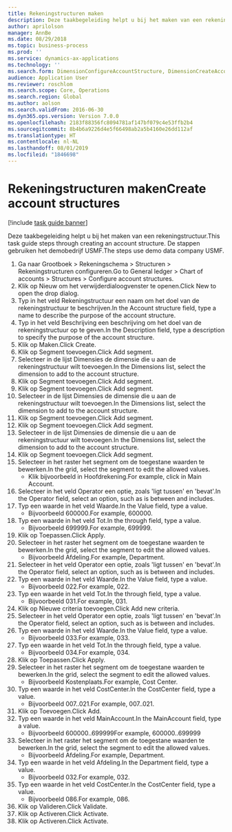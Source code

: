 ```yaml
---
title: Rekeningstructuren maken
description: Deze taakbegeleiding helpt u bij het maken van een rekeningstructuur.
author: aprilolson
manager: AnnBe
ms.date: 08/29/2018
ms.topic: business-process
ms.prod: ''
ms.service: dynamics-ax-applications
ms.technology: ''
ms.search.form: DimensionConfigureAccountStructure, DimensionCreateAccountStructure, DimensionHierarchyAddLevel, DimensionHierarchyConstraintActivate
audience: Application User
ms.reviewer: roschlom
ms.search.scope: Core, Operations
ms.search.region: Global
ms.author: aolson
ms.search.validFrom: 2016-06-30
ms.dyn365.ops.version: Version 7.0.0
ms.openlocfilehash: 2183f88356fc8094781af147bf079c4e53ffb2b4
ms.sourcegitcommit: 8b4b6a9226d4e5f66498ab2a5b4160e26dd112af
ms.translationtype: HT
ms.contentlocale: nl-NL
ms.lasthandoff: 08/01/2019
ms.locfileid: "1846698"
---
```

# <a name="create-account-structures"></a><span data-ttu-id="e592c-103">Rekeningstructuren maken</span><span class="sxs-lookup"><span data-stu-id="e592c-103">Create account structures</span></span>

[!include [task guide banner](../../includes/task-guide-banner.md)]

<span data-ttu-id="e592c-104">Deze taakbegeleiding helpt u bij het maken van een rekeningstructuur.</span><span class="sxs-lookup"><span data-stu-id="e592c-104">This task guide steps through creating an account structure.</span></span> <span data-ttu-id="e592c-105">De stappen gebruiken het demobedrijf USMF.</span><span class="sxs-lookup"><span data-stu-id="e592c-105">The steps use demo data company USMF.</span></span>

1. <span data-ttu-id="e592c-106">Ga naar Grootboek > Rekeningschema > Structuren > Rekeningstructuren configureren.</span><span class="sxs-lookup"><span data-stu-id="e592c-106">Go to General ledger > Chart of accounts > Structures > Configure account structures.</span></span>
2. <span data-ttu-id="e592c-107">Klik op Nieuw om het verwijderdialoogvenster te openen.</span><span class="sxs-lookup"><span data-stu-id="e592c-107">Click New to open the drop dialog.</span></span>
3. <span data-ttu-id="e592c-108">Typ in het veld Rekeningstructuur een naam om het doel van de rekeningstructuur te beschrijven.</span><span class="sxs-lookup"><span data-stu-id="e592c-108">In the Account structure field, type a name to describe the purpose of the account structure.</span></span>
4. <span data-ttu-id="e592c-109">Typ in het veld Beschrijving een beschrijving om het doel van de rekeningstructuur op te geven.</span><span class="sxs-lookup"><span data-stu-id="e592c-109">In the Description field, type a description to specify the purpose of the account structure.</span></span>
5. <span data-ttu-id="e592c-110">Klik op Maken.</span><span class="sxs-lookup"><span data-stu-id="e592c-110">Click Create.</span></span>
6. <span data-ttu-id="e592c-111">Klik op Segment toevoegen.</span><span class="sxs-lookup"><span data-stu-id="e592c-111">Click Add segment.</span></span>
7. <span data-ttu-id="e592c-112">Selecteer in de lijst Dimensies de dimensie die u aan de rekeningstructuur wilt toevoegen.</span><span class="sxs-lookup"><span data-stu-id="e592c-112">In the Dimensions list, select the dimension to add to the account structure.</span></span>
8. <span data-ttu-id="e592c-113">Klik op Segment toevoegen.</span><span class="sxs-lookup"><span data-stu-id="e592c-113">Click Add segment.</span></span>
9. <span data-ttu-id="e592c-114">Klik op Segment toevoegen.</span><span class="sxs-lookup"><span data-stu-id="e592c-114">Click Add segment.</span></span>
10. <span data-ttu-id="e592c-115">Selecteer in de lijst Dimensies de dimensie die u aan de rekeningstructuur wilt toevoegen.</span><span class="sxs-lookup"><span data-stu-id="e592c-115">In the Dimensions list, select the dimension to add to the account structure.</span></span>
11. <span data-ttu-id="e592c-116">Klik op Segment toevoegen.</span><span class="sxs-lookup"><span data-stu-id="e592c-116">Click Add segment.</span></span>
12. <span data-ttu-id="e592c-117">Klik op Segment toevoegen.</span><span class="sxs-lookup"><span data-stu-id="e592c-117">Click Add segment.</span></span>
13. <span data-ttu-id="e592c-118">Selecteer in de lijst Dimensies de dimensie die u aan de rekeningstructuur wilt toevoegen.</span><span class="sxs-lookup"><span data-stu-id="e592c-118">In the Dimensions list, select the dimension to add to the account structure.</span></span>
14. <span data-ttu-id="e592c-119">Klik op Segment toevoegen.</span><span class="sxs-lookup"><span data-stu-id="e592c-119">Click Add segment.</span></span>
15. <span data-ttu-id="e592c-120">Selecteer in het raster het segment om de toegestane waarden te bewerken.</span><span class="sxs-lookup"><span data-stu-id="e592c-120">In the grid, select the segment to edit the allowed values.</span></span>
    * <span data-ttu-id="e592c-121">Klik bijvoorbeeld in Hoofdrekening.</span><span class="sxs-lookup"><span data-stu-id="e592c-121">For example, click in Main Account.</span></span>  
16. <span data-ttu-id="e592c-122">Selecteer in het veld Operator een optie, zoals 'ligt tussen' en 'bevat'.</span><span class="sxs-lookup"><span data-stu-id="e592c-122">In the Operator field, select an option, such as is between and includes.</span></span>
17. <span data-ttu-id="e592c-123">Typ een waarde in het veld Waarde.</span><span class="sxs-lookup"><span data-stu-id="e592c-123">In the Value field, type a value.</span></span>
    * <span data-ttu-id="e592c-124">Bijvoorbeeld 600000.</span><span class="sxs-lookup"><span data-stu-id="e592c-124">For example, 600000.</span></span>  
18. <span data-ttu-id="e592c-125">Typ een waarde in het veld Tot.</span><span class="sxs-lookup"><span data-stu-id="e592c-125">In the through field, type a value.</span></span>
    * <span data-ttu-id="e592c-126">Bijvoorbeeld 699999.</span><span class="sxs-lookup"><span data-stu-id="e592c-126">For example, 699999.</span></span>  
19. <span data-ttu-id="e592c-127">Klik op Toepassen.</span><span class="sxs-lookup"><span data-stu-id="e592c-127">Click Apply.</span></span>
20. <span data-ttu-id="e592c-128">Selecteer in het raster het segment om de toegestane waarden te bewerken.</span><span class="sxs-lookup"><span data-stu-id="e592c-128">In the grid, select the segment to edit the allowed values.</span></span>
    * <span data-ttu-id="e592c-129">Bijvoorbeeld Afdeling.</span><span class="sxs-lookup"><span data-stu-id="e592c-129">For example, Department.</span></span>  
21. <span data-ttu-id="e592c-130">Selecteer in het veld Operator een optie, zoals 'ligt tussen' en 'bevat'.</span><span class="sxs-lookup"><span data-stu-id="e592c-130">In the Operator field, select an option, such as is between and includes.</span></span>
22. <span data-ttu-id="e592c-131">Typ een waarde in het veld Waarde.</span><span class="sxs-lookup"><span data-stu-id="e592c-131">In the Value field, type a value.</span></span>
    * <span data-ttu-id="e592c-132">Bijvoorbeeld 022.</span><span class="sxs-lookup"><span data-stu-id="e592c-132">For example, 022.</span></span>  
23. <span data-ttu-id="e592c-133">Typ een waarde in het veld Tot.</span><span class="sxs-lookup"><span data-stu-id="e592c-133">In the through field, type a value.</span></span>
    * <span data-ttu-id="e592c-134">Bijvoorbeeld 031.</span><span class="sxs-lookup"><span data-stu-id="e592c-134">For example, 031.</span></span>  
24. <span data-ttu-id="e592c-135">Klik op Nieuwe criteria toevoegen.</span><span class="sxs-lookup"><span data-stu-id="e592c-135">Click Add new criteria.</span></span>
25. <span data-ttu-id="e592c-136">Selecteer in het veld Operator een optie, zoals 'ligt tussen' en 'bevat'.</span><span class="sxs-lookup"><span data-stu-id="e592c-136">In the Operator field, select an option, such as is between and includes.</span></span>
26. <span data-ttu-id="e592c-137">Typ een waarde in het veld Waarde.</span><span class="sxs-lookup"><span data-stu-id="e592c-137">In the Value field, type a value.</span></span>
    * <span data-ttu-id="e592c-138">Bijvoorbeeld 033.</span><span class="sxs-lookup"><span data-stu-id="e592c-138">For example, 033.</span></span>  
27. <span data-ttu-id="e592c-139">Typ een waarde in het veld Tot.</span><span class="sxs-lookup"><span data-stu-id="e592c-139">In the through field, type a value.</span></span>
    * <span data-ttu-id="e592c-140">Bijvoorbeeld 034.</span><span class="sxs-lookup"><span data-stu-id="e592c-140">For example, 034.</span></span>  
28. <span data-ttu-id="e592c-141">Klik op Toepassen.</span><span class="sxs-lookup"><span data-stu-id="e592c-141">Click Apply.</span></span>
29. <span data-ttu-id="e592c-142">Selecteer in het raster het segment om de toegestane waarden te bewerken.</span><span class="sxs-lookup"><span data-stu-id="e592c-142">In the grid, select the segment to edit the allowed values.</span></span>
    * <span data-ttu-id="e592c-143">Bijvoorbeeld Kostenplaats.</span><span class="sxs-lookup"><span data-stu-id="e592c-143">For example, Cost Center.</span></span>  
30. <span data-ttu-id="e592c-144">Typ een waarde in het veld CostCenter.</span><span class="sxs-lookup"><span data-stu-id="e592c-144">In the CostCenter field, type a value.</span></span>
    * <span data-ttu-id="e592c-145">Bijvoorbeeld 007..021.</span><span class="sxs-lookup"><span data-stu-id="e592c-145">For example, 007..021.</span></span>  
31. <span data-ttu-id="e592c-146">Klik op Toevoegen.</span><span class="sxs-lookup"><span data-stu-id="e592c-146">Click Add.</span></span>
32. <span data-ttu-id="e592c-147">Typ een waarde in het veld MainAccount.</span><span class="sxs-lookup"><span data-stu-id="e592c-147">In the MainAccount field, type a value.</span></span>
    * <span data-ttu-id="e592c-148">Bijvoorbeeld 600000..699999</span><span class="sxs-lookup"><span data-stu-id="e592c-148">For example, 600000..699999</span></span>  
33. <span data-ttu-id="e592c-149">Selecteer in het raster het segment om de toegestane waarden te bewerken.</span><span class="sxs-lookup"><span data-stu-id="e592c-149">In the grid, select the segment to edit the allowed values.</span></span>
    * <span data-ttu-id="e592c-150">Bijvoorbeeld Afdeling.</span><span class="sxs-lookup"><span data-stu-id="e592c-150">For example, Department.</span></span>  
34. <span data-ttu-id="e592c-151">Typ een waarde in het veld Afdeling.</span><span class="sxs-lookup"><span data-stu-id="e592c-151">In the Department field, type a value.</span></span>
    * <span data-ttu-id="e592c-152">Bijvoorbeeld 032.</span><span class="sxs-lookup"><span data-stu-id="e592c-152">For example, 032.</span></span>  
35. <span data-ttu-id="e592c-153">Typ een waarde in het veld CostCenter.</span><span class="sxs-lookup"><span data-stu-id="e592c-153">In the CostCenter field, type a value.</span></span>
    * <span data-ttu-id="e592c-154">Bijvoorbeeld 086.</span><span class="sxs-lookup"><span data-stu-id="e592c-154">For example, 086.</span></span>  
36. <span data-ttu-id="e592c-155">Klik op Valideren.</span><span class="sxs-lookup"><span data-stu-id="e592c-155">Click Validate.</span></span>
37. <span data-ttu-id="e592c-156">Klik op Activeren.</span><span class="sxs-lookup"><span data-stu-id="e592c-156">Click Activate.</span></span>
38. <span data-ttu-id="e592c-157">Klik op Activeren.</span><span class="sxs-lookup"><span data-stu-id="e592c-157">Click Activate.</span></span>

